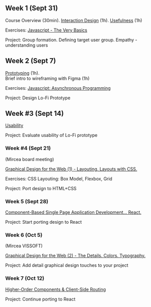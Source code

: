 ## Week 1 (Sept 31)

Course Overview (30min). 
[Interaction Design](Lectures/1.%20Interaction%20Design.md) (1h). 
[Usefulness](Lectures/2.%20Usefulness.md) (1h)

Exercises: [Javascript - The Very Basics](Lectures/x.%20Javascript%20-%20A%20Brief%20Journey.md)

Project: Group formation. Defining target user group. Empathy - understanding users

## Week 2 (Sept 7)
[Prototyping](Lectures/3.%20Prototyping.md) (1h).  
Brief intro to wireframing with Figma (1h)

Exercises: [Javascript: Asynchronous Programming](Lectures/x.%20Javascript%20-%20A%20Brief%20Journey.md)

Project: Design Lo-Fi Prototype

## Week #3 (Sept 14)
[Usability](Lectures/4.%20Usability.md)

Project: Evaluate usability of Lo-Fi prototype 

### Week #4 (Sept 21)
(Mircea board meeting)

[Graphical Design for the Web (1) - Layouting. Layouts with CSS.](Lectures/5.%20Graphical%20Design%20for%20the%20Web%20(1)%20-%20Layouting.%20Layouts%20with%20CSS..md)

Exercises: CSS Layouting: Box Model, Flexbox, Grid

Project: Port design to HTML+CSS

### Week 5 (Sept 28)
[Component-Based Single Page Application Development... React.](Lectures/7.%20Component-Based%20Single%20Page%20Application%20Development...%20React..md)

Project: Start porting design to React

### Week 6 (Oct 5)
(Mircea VISSOFT)

[Graphical Design for the Web (2) - The Details. Colors. Typography.](Lectures/6.%20Graphical%20Design%20for%20the%20Web%20(2)%20-%20The%20Details.%20Colors.%20Typography..md)

Project: Add detail graphical design touches to your project


### Week 7 (Oct 12)
[Higher-Order Components & Client-Side Routing](Lectures/8.%20Higher-Order%20Components%20&%20Client-Side%20Routing.md)

Project: Continue porting to React